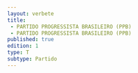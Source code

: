 ```yaml
---
layout: verbete
title:
 - PARTIDO PROGRESSISTA BRASILEIRO (PPB)
 - PARTIDO PROGRESSISTA BRASILEIRO (PPB)
published: true
edition: 1  
type: T
subtype: Partido
---
```


